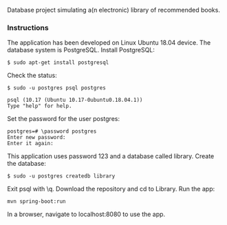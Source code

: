 Database project simulating a(n electronic) library of recommended books.

### Instructions ###

The application has been developed on Linux Ubuntu 18.04 device. The database system is PostgreSQL.
Install PostgreSQL:
```
$ sudo apt-get install postgresql
```
Check the status:
```
$ sudo -u postgres psql postgres

psql (10.17 (Ubuntu 10.17-0ubuntu0.18.04.1))
Type "help" for help.
```

Set the password for the user postgres:
```
postgres=# \password postgres
Enter new password: 
Enter it again: 
```
This application uses password 123 and a database called library.
Create the database:
```
$ sudo -u postgres createdb library
```
Exit psql with \q. Download the repository and cd to Library. Run the app:
```
mvn spring-boot:run
```
In a browser, navigate to localhost:8080 to use the app.
